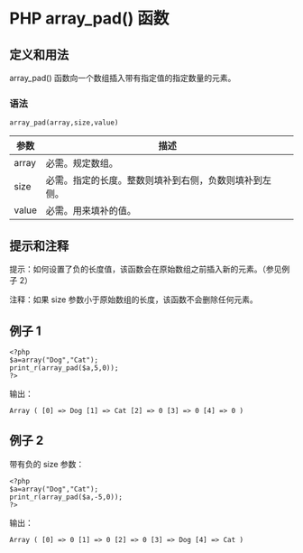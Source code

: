 # PHP array_pad() 函数



## 定义和用法

array_pad() 函数向一个数组插入带有指定值的指定数量的元素。

### 语法

```
array_pad(array,size,value)
```

| 参数 | 描述 |
| --- | --- |
| array | 必需。规定数组。 |
| size | 必需。指定的长度。整数则填补到右侧，负数则填补到左侧。 |
| value | 必需。用来填补的值。 |

## 提示和注释

提示：如何设置了负的长度值，该函数会在原始数组之前插入新的元素。（参见例子 2）

注释：如果 size 参数小于原始数组的长度，该函数不会删除任何元素。

## 例子 1

```
<?php
$a=array("Dog","Cat");
print_r(array_pad($a,5,0));
?>
```

输出：

```
Array ( [0] => Dog [1] => Cat [2] => 0 [3] => 0 [4] => 0 )
```

## 例子 2

带有负的 size 参数：

```
<?php
$a=array("Dog","Cat");
print_r(array_pad($a,-5,0));
?>
```

输出：

```
Array ( [0] => 0 [1] => 0 [2] => 0 [3] => Dog [4] => Cat )
```



